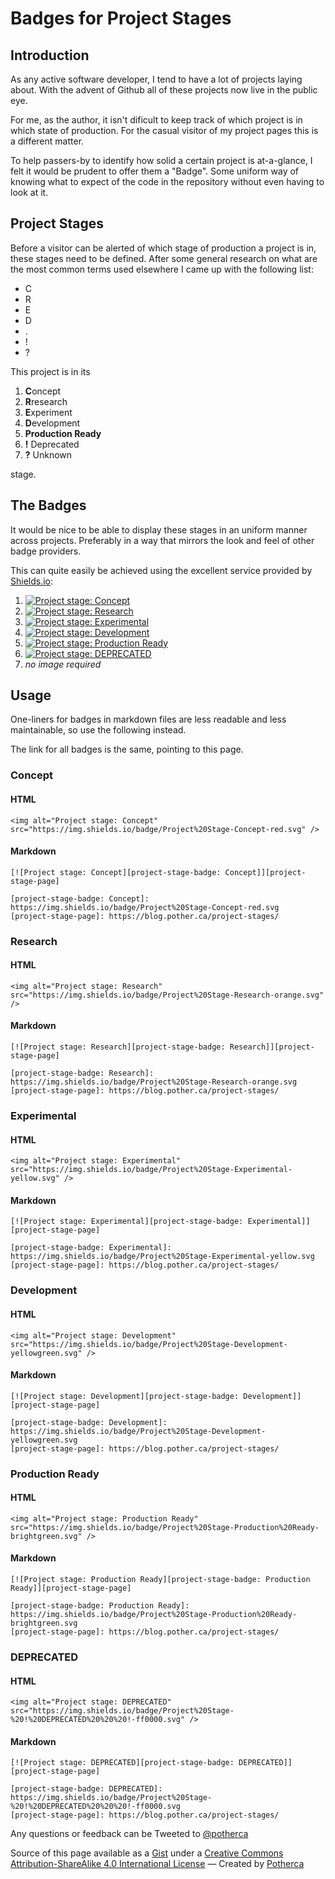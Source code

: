 # Badges for Project Stages

## Introduction

As any active software developer, I tend to have a lot of projects laying about.
With the advent of Github all of these projects now live in the public eye.

For me, as the author, it isn't dificult to keep track of which project is in
which state of production. For the casual visitor of my project pages this is a
different matter.

To help passers-by to identify how solid a certain project is at-a-glance, I
felt it would be prudent to offer them a "Badge". Some uniform way of knowing
what to expect of the code in the repository without even having to look at it.

## Project Stages

Before a visitor can be alerted of which stage of production a project is in,
these stages need to be defined. After some general research on what are the
most common terms used elsewhere I came up with the following list:

- C
- R
- E
- D
- .
- !
- ?

This project is in its

1. **C**oncept
2. **R**research
3. **E**xperiment
4. **D**evelopment
5. **Production Ready**
6. **!** Deprecated
7. **?** Unknown

stage.

## The Badges

It would be nice to be able to display these stages in an uniform manner across
projects. Preferably in a way that mirrors the look and feel of other badge
providers.

This can quite easily be achieved using the excellent service provided by
[Shields.io](https://shields.io/):

1. [![Project stage: Concept][project-stage-badge: Concept]][project-stage-page]
2. [![Project stage: Research][project-stage-badge: Research]][project-stage-page]
3. [![Project stage: Experimental][project-stage-badge: Experimental]][project-stage-page]
4. [![Project stage: Development][project-stage-badge: Development]][project-stage-page]
5. [![Project stage: Production Ready][project-stage-badge: Production Ready]][project-stage-page]
6. [![Project stage: DEPRECATED][project-stage-badge: DEPRECATED]][project-stage-page]
7. <i>no image required</i>

## Usage

One-liners for badges in markdown files are less readable and less maintainable,
so use the following instead.

The link for all badges is the same, pointing to this page.

### Concept

#### HTML

```
<img alt="Project stage: Concept" src="https://img.shields.io/badge/Project%20Stage-Concept-red.svg" />
```

#### Markdown

```
[![Project stage: Concept][project-stage-badge: Concept]][project-stage-page]

[project-stage-badge: Concept]: https://img.shields.io/badge/Project%20Stage-Concept-red.svg
[project-stage-page]: https://blog.pother.ca/project-stages/
```

### Research

#### HTML

```
<img alt="Project stage: Research" src="https://img.shields.io/badge/Project%20Stage-Research-orange.svg" />
```

#### Markdown

```
[![Project stage: Research][project-stage-badge: Research]][project-stage-page]

[project-stage-badge: Research]: https://img.shields.io/badge/Project%20Stage-Research-orange.svg
[project-stage-page]: https://blog.pother.ca/project-stages/
```

### Experimental

#### HTML

```
<img alt="Project stage: Experimental" src="https://img.shields.io/badge/Project%20Stage-Experimental-yellow.svg" />
```

#### Markdown

```
[![Project stage: Experimental][project-stage-badge: Experimental]][project-stage-page]

[project-stage-badge: Experimental]: https://img.shields.io/badge/Project%20Stage-Experimental-yellow.svg
[project-stage-page]: https://blog.pother.ca/project-stages/
```

### Development

#### HTML

```
<img alt="Project stage: Development" src="https://img.shields.io/badge/Project%20Stage-Development-yellowgreen.svg" />
```

#### Markdown

```
[![Project stage: Development][project-stage-badge: Development]][project-stage-page]

[project-stage-badge: Development]: https://img.shields.io/badge/Project%20Stage-Development-yellowgreen.svg
[project-stage-page]: https://blog.pother.ca/project-stages/
```

### Production Ready

#### HTML

```
<img alt="Project stage: Production Ready" src="https://img.shields.io/badge/Project%20Stage-Production%20Ready-brightgreen.svg" />
```

#### Markdown

```
[![Project stage: Production Ready][project-stage-badge: Production Ready]][project-stage-page]

[project-stage-badge: Production Ready]: https://img.shields.io/badge/Project%20Stage-Production%20Ready-brightgreen.svg
[project-stage-page]: https://blog.pother.ca/project-stages/
```

### DEPRECATED

#### HTML

```
<img alt="Project stage: DEPRECATED" src="https://img.shields.io/badge/Project%20Stage-%20!%20DEPRECATED%20%20%20!-ff0000.svg" />
```

#### Markdown

```
[![Project stage: DEPRECATED][project-stage-badge: DEPRECATED]][project-stage-page]

[project-stage-badge: DEPRECATED]: https://img.shields.io/badge/Project%20Stage-%20!%20DEPRECATED%20%20%20!-ff0000.svg
[project-stage-page]: https://blog.pother.ca/project-stages/
```

Any questions or feedback can be Tweeted to [@potherca](https://twitter.com/intent/tweet?screen_name=potherca)

<p class="created-by">
  Source of this page available as a <a href="https://gist.github.com/potherca/a2ae67caa3863a299ba0">Gist</a>
  under a <a rel="license" href="https://creativecommons.org/licenses/by-sa/4.0/">Creative Commons Attribution-ShareAlike 4.0 International License</a>
  &mdash; Created by <a href="https://pother.ca/" class="potherca">Potherca</a>
</p>

[project-stage-badge: Concept]: https://img.shields.io/badge/Project%20Stage-Concept-red.svg
[project-stage-badge: DEPRECATED]: https://img.shields.io/badge/Project%20Stage-%20!%20DEPRECATED%20%20%20!-ff0000.svg
[project-stage-badge: Development]: https://img.shields.io/badge/Project%20Stage-Development-yellowgreen.svg
[project-stage-badge: Experimental]: https://img.shields.io/badge/Project%20Stage-Experimental-yellow.svg
[project-stage-badge: Production Ready]: https://img.shields.io/badge/Project%20Stage-Production%20Ready-brightgreen.svg
[project-stage-badge: Research]: https://img.shields.io/badge/Project%20Stage-Research-orange.svg
[project-stage-page]: https://blog.pother.ca/project-stages/
